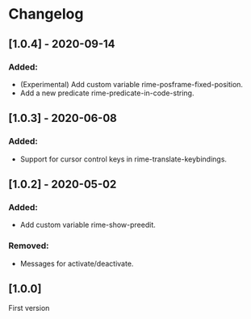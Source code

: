 # Changelog

## [1.0.4] - 2020-09-14
### Added:
- (Experimental) Add custom variable rime-posframe-fixed-position.
- Add a new predicate rime-predicate-in-code-string.

## [1.0.3] - 2020-06-08

### Added:
- Support for cursor control keys in rime-translate-keybindings.

## [1.0.2] - 2020-05-02

### Added:
- Add custom variable rime-show-preedit.

### Removed:
- Messages for activate/deactivate.

## [1.0.0] 

First version
